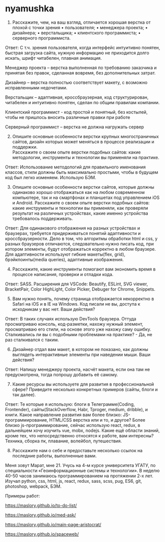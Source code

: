 # nyamushka
1.	Расскажите, чем, на ваш взгляд, отличается хорошая верстка от плохой с точки зрения 
• пользователя;
 • менеджера проекта;
 • дизайнера;
 • верстальщика;
 • клиентского программиста; 
• серверного программиста.

Ответ: С  т.ч. зрения пользователя, когда интерфейс интуитивно понятен, быстрая загрузка сайта, нужную информацию не приходится долго искать, шрифт читабелен, плавная анимация.

Менеджер проекта – верстка выполненная по требованию заказчика и принятая без правок, сделанная вовремя, без дополнительных затрат.

Дизайнер – верстка полностью соответствует макету, с возможно исправленными недочетами.

Верстальщик – адаптивная, кроссбраузерная, код структурирован, читабелен и интуитивно понятен, сделан по общим правилам компании.

Клиентский программист - код простой и понятный, без костылей, чтобы не пришлось вносить различные правки при работе

Серверный программист –  верстка не должна нагружать сервер

2.	Опишите основные особенности верстки крупных многостраничных сайтов, дизайн которых может меняться в процессе реализации и поддержки.  
Расскажите о своем опыте верстки подобных сайтов: какие методологии, инструменты и технологии вы применяли на практике.

Ответ: Использование методологий для правильного именования классов, стили должны быть максимально простыми, чтобы в будущем код был легко изменяем.
Использую БЭМ.

3.	Опишите основные особенности верстки сайтов, которые должны одинаково хорошо отображаться как на любом современном компьютере, так и на смартфонах и планшетах под управлением iOS и Android. Расскажите о своем опыте верстки подобных сайтов: какие инструменты и технологии вы применяли, как проверяли результат на различных устройствах, какие именно устройства требовалось поддерживать.

Ответ: Для одинакового отображения на разных устройствах и браузерах, требуется придерживаться понятий адаптивности и кроссбраузерности. Дело в том, что алгоритмы обработки html и css, у разных браузеров отличаются, следовательно нужно писать код, при котором элементы, будут отображаться корректно в любом браузере. Для адаптивности используют гибкие макеты(flex, grid), брэйкпоинты(media queries), адаптивные изображения.

4.	Расскажите, какие инструменты помогают вам экономить время в процессе написания, проверки и отладки кода. 

Ответ: SASS. Расширения для VSCode: Beautify,  ESLint, SVG viewer, BracketPair, Color HighLight, Color Picker, Debuger for Chrome, Snippets.

5.	Вам нужно понять, почему страница отображается некорректно в Safari на iOS и в IE на Windows. Код писали не вы, доступа к исходникам у вас нет. Ваши действия? 

Ответ: В таких случаях использую DevTools браузера. Оттуда просматриваю консоль, код-разметки, нахожу нужный элемент, просматриваю его стили, на основе этого уже нахожу саму ошибку. 
Сталкивались ли вы с подобными проблемами на практике?  - Да, не раз сталкивался с таким.

6.	Дизайнер отдал вам макет, в котором не показано, как должны выглядеть интерактивные элементы при наведении мыши. Ваши действия?

Ответ: Напишу менеджеру проекта, насчёт макета, если она там не предусмотрена, тогда попрошу добавить её самому.

7.	Какие ресурсы вы используете для развития в профессиональной сфере? Приведите несколько конкретных примеров (сайты, блоги и так далее). 

Ответ: Те которые я использую: блоги в Телеграмме(Coding, Frontender), сайты(StackOverflow, Habr, Tproger, medium, dribble), и книги.
Какое направление развития вам более близко: JS-программирование, HTML/CSS верстка или и то, и другое? 
Более близко js-программирование, сейчас использую react, redux, в дальнейшем хочу изучить vue, mobx, nodejs. 
Какие ещё области знаний, кроме тех, что непосредственно относятся к работе, вам интересны?
Техника, сборка пк, плавание, волейбол, путешествия.

8.	Расскажите нам о себе и предоставьте несколько ссылок на последние работы, выполненные вами.

Меня зовут Марат, мне 21. Учусь на 4-м курсе университета УГАТУ, по специальности «Геоинформационные системы и технологии». В неделю 40-50 часов занимаюсь программированием на протяжении 2-х лет. Изучал python, css, html, js, react, redux, sass, scss, pug,  ES6, git, photoshop, webpack, БЭМ.

Примеры работ:

https://maslory.github.io/to-do-list/

https://maslory.github.io/med-ask/

https://maslory.github.io/main-page-aristocrat/

https://maslory.github.io/spaceweb/
